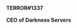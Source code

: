 <img height="16" width="16" src="https://darknesscommunity.club/images/discord.png" /><strong>TERROR#1337</strong>
<p></p>
<img height="16" width="16" src="https://darknesscommunity.club/images/iconserver2.png" /><strong>CEO of Darkness Servers</strong>
